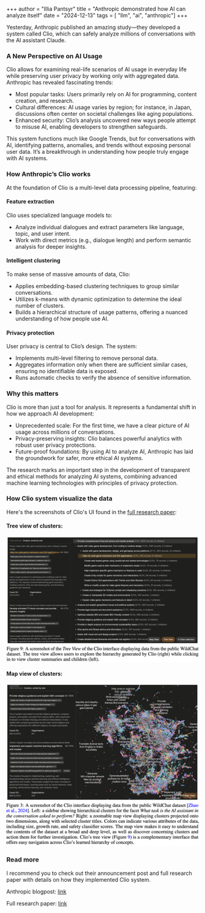 +++
author = "Illia Pantsyr"
title = "Anthropic demonstrated how AI can analyze itself"
date = "2024-12-13"
tags = [ "llm", "ai", "anthropic"]
+++

Yesterday, Anthropic published an amazing study—they developed a system called Clio, which can safely analyze millions of conversations with the AI assistant Claude.

### A New Perspective on AI Usage

Clio allows for examining real-life scenarios of AI usage in everyday life while preserving user privacy by working only with aggregated data. Anthropic has revealed fascinating trends:

- Most popular tasks: Users primarily rely on AI for programming, content creation, and research.
- Cultural differences: AI usage varies by region; for instance, in Japan, discussions often center on societal challenges like aging populations.
- Enhanced security: Clio’s analysis uncovered new ways people attempt to misuse AI, enabling developers to strengthen safeguards.

This system functions much like Google Trends, but for conversations with AI, identifying patterns, anomalies, and trends without exposing personal user data. It’s a breakthrough in understanding how people truly engage with AI systems.

### How Anthropic’s Clio works

At the foundation of Clio is a multi-level data processing pipeline, featuring:


#### Feature extraction
Clio uses specialized language models to:
  - Analyze individual dialogues and extract parameters like language, topic, and user intent.
  - Work with direct metrics (e.g., dialogue length) and perform semantic analysis for deeper insights.

#### Intelligent clustering
To make sense of massive amounts of data, Clio:
  - Applies embedding-based clustering techniques to group similar conversations.
  - Utilizes k-means with dynamic optimization to determine the ideal number of clusters.
  - Builds a hierarchical structure of usage patterns, offering a nuanced understanding of how people use AI.

#### Privacy protection

User privacy is central to Clio’s design. The system:
  - Implements multi-level filtering to remove personal data.
  - Aggregates information only when there are sufficient similar cases, ensuring no identifiable data is exposed.
  - Runs automatic checks to verify the absence of sensitive information.

### Why this matters
Clio is more than just a tool for analysis. It represents a fundamental shift in how we approach AI development:
- Unprecedented scale: For the first time, we have a clear picture of AI usage across millions of conversations.
- Privacy-preserving insights: Clio balances powerful analytics with robust user privacy protections.
- Future-proof foundations: By using AI to analyze AI, Anthropic has laid the groundwork for safer, more ethical AI systems.

The research marks an important step in the development of transparent and ethical methods for analyzing AI systems, combining advanced machine learning technologies with principles of privacy protection.

### How Clio system visualize the data
Here's the screenshots of Clio's UI found in the [full research paper](https://assets.anthropic.com/m/7e1ab885d1b24176/original/Clio-Privacy-Preserving-Insights-into-Real-World-AI-Use.pdf):

#### Tree view of clusters:
![Tree view](/anthropic_demonstrated_how_ai_can_analyze_itself/tree_view_of_clio_system.png)

#### Map view of clusters:
![Map view](/anthropic_demonstrated_how_ai_can_analyze_itself/map_view_of_clio_system.png)

### Read more
I recommend you to check out their announcement post and full research paper with details on how they implemented Clio system.

Anthropic blogpost: [link](https://www.anthropic.com/research/clio)

Full research paper: [link](https://assets.anthropic.com/m/7e1ab885d1b24176/original/Clio-Privacy-Preserving-Insights-into-Real-World-AI-Use.pdf)
